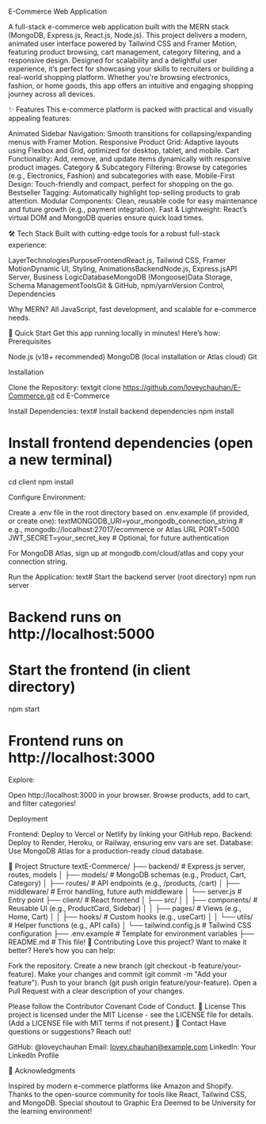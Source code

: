 E-Commerce Web Application
 
A full-stack e-commerce web application built with the MERN stack (MongoDB, Express.js, React.js, Node.js). This project delivers a modern, animated user interface powered by Tailwind CSS and Framer Motion, featuring product browsing, cart management, category filtering, and a responsive design. Designed for scalability and a delightful user experience, it’s perfect for showcasing your skills to recruiters or building a real-world shopping platform.
Whether you're browsing electronics, fashion, or home goods, this app offers an intuitive and engaging shopping journey across all devices.

✨ Features
This e-commerce platform is packed with practical and visually appealing features:

Animated Sidebar Navigation: Smooth transitions for collapsing/expanding menus with Framer Motion.
Responsive Product Grid: Adaptive layouts using Flexbox and Grid, optimized for desktop, tablet, and mobile.
Cart Functionality: Add, remove, and update items dynamically with responsive product images.
Category & Subcategory Filtering: Browse by categories (e.g., Electronics, Fashion) and subcategories with ease.
Mobile-First Design: Touch-friendly and compact, perfect for shopping on the go.
Bestseller Tagging: Automatically highlight top-selling products to grab attention.
Modular Components: Clean, reusable code for easy maintenance and future growth (e.g., payment integration).
Fast & Lightweight: React’s virtual DOM and MongoDB queries ensure quick load times.

🛠 Tech Stack
Built with cutting-edge tools for a robust full-stack experience:






























LayerTechnologiesPurposeFrontendReact.js, Tailwind CSS, Framer MotionDynamic UI, Styling, AnimationsBackendNode.js, Express.jsAPI Server, Business LogicDatabaseMongoDB (Mongoose)Data Storage, Schema ManagementToolsGit & GitHub, npm/yarnVersion Control, Dependencies

Why MERN? All JavaScript, fast development, and scalable for e-commerce needs.

🚀 Quick Start
Get this app running locally in minutes! Here’s how:
Prerequisites

Node.js (v18+ recommended)
MongoDB (local installation or Atlas cloud)
Git

Installation

Clone the Repository:
textgit clone https://github.com/loveychauhan/E-Commerce.git
cd E-Commerce

Install Dependencies:
text# Install backend dependencies
npm install

# Install frontend dependencies (open a new terminal)
cd client
npm install

Configure Environment:

Create a .env file in the root directory based on .env.example (if provided, or create one):
textMONGODB_URI=your_mongodb_connection_string  # e.g., mongodb://localhost:27017/ecommerce or Atlas URL
PORT=5000
JWT_SECRET=your_secret_key  # Optional, for future authentication

For MongoDB Atlas, sign up at mongodb.com/cloud/atlas and copy your connection string.


Run the Application:
text# Start the backend server (root directory)
npm run server
# Backend runs on http://localhost:5000

# Start the frontend (in client directory)
npm start
# Frontend runs on http://localhost:3000

Explore:

Open http://localhost:3000 in your browser.
Browse products, add to cart, and filter categories!



Deployment

Frontend: Deploy to Vercel or Netlify by linking your GitHub repo.
Backend: Deploy to Render, Heroku, or Railway, ensuring env vars are set.
Database: Use MongoDB Atlas for a production-ready cloud database.

📁 Project Structure
textE-Commerce/
├── backend/          # Express.js server, routes, models
│   ├── models/       # MongoDB schemas (e.g., Product, Cart, Category)
│   ├── routes/       # API endpoints (e.g., /products, /cart)
│   ├── middleware/   # Error handling, future auth middleware
│   └── server.js     # Entry point
├── client/           # React frontend
│   ├── src/
│   │   ├── components/  # Reusable UI (e.g., ProductCard, Sidebar)
│   │   ├── pages/       # Views (e.g., Home, Cart)
│   │   ├── hooks/       # Custom hooks (e.g., useCart)
│   │   └── utils/       # Helper functions (e.g., API calls)
│   └── tailwind.config.js  # Tailwind CSS configuration
├── .env.example      # Template for environment variables
├── README.md         # This file!
🤝 Contributing
Love this project? Want to make it better? Here’s how you can help:

Fork the repository.
Create a new branch (git checkout -b feature/your-feature).
Make your changes and commit (git commit -m "Add your feature").
Push to your branch (git push origin feature/your-feature).
Open a Pull Request with a clear description of your changes.

Please follow the Contributor Covenant Code of Conduct.
📜 License
This project is licensed under the MIT License - see the LICENSE file for details. (Add a LICENSE file with MIT terms if not present.)
📧 Contact
Have questions or suggestions? Reach out!

GitHub: @loveychauhan
Email: lovey.chauhan@example.com 
LinkedIn: Your LinkedIn Profile 

🙏 Acknowledgments

Inspired by modern e-commerce platforms like Amazon and Shopify.
Thanks to the open-source community for tools like React, Tailwind CSS, and MongoDB.
Special shoutout to Graphic Era Deemed to be University for the learning environment!

